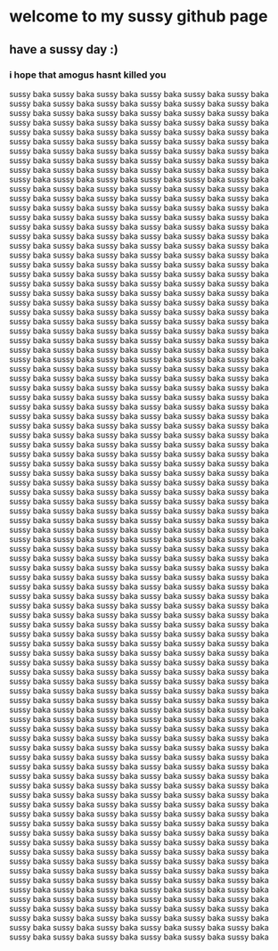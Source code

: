 # welcome to my sussy github page
## have a sussy day :)
### i hope that amogus hasnt killed you
sussy baka sussy baka sussy baka sussy baka sussy baka sussy baka sussy baka sussy baka sussy baka sussy baka sussy baka sussy baka sussy baka sussy baka sussy baka sussy baka sussy baka sussy baka sussy baka sussy baka sussy baka sussy baka sussy baka sussy baka sussy baka sussy baka sussy baka sussy baka sussy baka sussy baka sussy baka sussy baka sussy baka sussy baka sussy baka sussy baka sussy baka sussy baka sussy baka sussy baka sussy baka sussy baka sussy baka sussy baka sussy baka sussy baka sussy baka sussy baka sussy baka sussy baka sussy baka sussy baka sussy baka sussy baka sussy baka sussy baka sussy baka sussy baka sussy baka sussy baka sussy baka sussy baka sussy baka sussy baka sussy baka sussy baka sussy baka sussy baka sussy baka sussy baka sussy baka sussy baka sussy baka sussy baka sussy baka sussy baka sussy baka sussy baka sussy baka sussy baka sussy baka sussy baka sussy baka sussy baka sussy baka sussy baka sussy baka sussy baka sussy baka sussy baka sussy baka sussy baka sussy baka sussy baka sussy baka sussy baka sussy baka sussy baka sussy baka sussy baka sussy baka sussy baka sussy baka sussy baka sussy baka sussy baka sussy baka sussy baka sussy baka sussy baka sussy baka sussy baka sussy baka sussy baka sussy baka sussy baka sussy baka sussy baka sussy baka sussy baka sussy baka sussy baka sussy baka sussy baka sussy baka sussy baka sussy baka sussy baka sussy baka sussy baka sussy baka sussy baka sussy baka sussy baka sussy baka sussy baka sussy baka sussy baka sussy baka sussy baka sussy baka sussy baka sussy baka sussy baka sussy baka sussy baka sussy baka sussy baka sussy baka sussy baka sussy baka sussy baka sussy baka sussy baka sussy baka sussy baka sussy baka sussy baka sussy baka sussy baka sussy baka sussy baka sussy baka sussy baka sussy baka sussy baka sussy baka sussy baka sussy baka sussy baka sussy baka sussy baka sussy baka sussy baka sussy baka sussy baka sussy baka sussy baka sussy baka sussy baka sussy baka sussy baka sussy baka sussy baka sussy baka sussy baka sussy baka sussy baka sussy baka sussy baka sussy baka sussy baka sussy baka sussy baka sussy baka sussy baka sussy baka sussy baka sussy baka sussy baka sussy baka sussy baka sussy baka sussy baka sussy baka sussy baka sussy baka sussy baka sussy baka sussy baka sussy baka sussy baka sussy baka sussy baka sussy baka sussy baka sussy baka sussy baka sussy baka sussy baka sussy baka sussy baka sussy baka sussy baka sussy baka sussy baka sussy baka sussy baka sussy baka sussy baka sussy baka sussy baka sussy baka sussy baka sussy baka sussy baka sussy baka sussy baka sussy baka sussy baka sussy baka sussy baka sussy baka sussy baka sussy baka sussy baka sussy baka sussy baka sussy baka sussy baka sussy baka sussy baka sussy baka sussy baka sussy baka sussy baka sussy baka sussy baka sussy baka sussy baka sussy baka sussy baka sussy baka sussy baka sussy baka sussy baka sussy baka sussy baka sussy baka sussy baka sussy baka sussy baka sussy baka sussy baka sussy baka sussy baka sussy baka sussy baka sussy baka sussy baka sussy baka sussy baka sussy baka sussy baka sussy baka sussy baka sussy baka sussy baka sussy baka sussy baka sussy baka sussy baka sussy baka sussy baka sussy baka sussy baka sussy baka sussy baka sussy baka sussy baka sussy baka sussy baka sussy baka sussy baka sussy baka sussy baka sussy baka sussy baka sussy baka sussy baka sussy baka sussy baka sussy baka sussy baka sussy baka sussy baka sussy baka sussy baka sussy baka sussy baka sussy baka sussy baka sussy baka sussy baka sussy baka sussy baka sussy baka sussy baka sussy baka sussy baka sussy baka sussy baka sussy baka sussy baka sussy baka sussy baka sussy baka sussy baka sussy baka sussy baka sussy baka sussy baka sussy baka sussy baka sussy baka sussy baka sussy baka sussy baka sussy baka sussy baka sussy baka sussy baka sussy baka sussy baka sussy baka sussy baka sussy baka sussy baka sussy baka sussy baka sussy baka sussy baka sussy baka sussy baka sussy baka sussy baka sussy baka sussy baka sussy baka sussy baka sussy baka sussy baka sussy baka sussy baka sussy baka sussy baka sussy baka sussy baka sussy baka sussy baka sussy baka sussy baka sussy baka sussy baka sussy baka sussy baka sussy baka sussy baka sussy baka sussy baka sussy baka sussy baka sussy baka sussy baka sussy baka sussy baka sussy baka sussy baka sussy baka sussy baka sussy baka sussy baka sussy baka sussy baka sussy baka sussy baka sussy baka sussy baka sussy baka sussy baka sussy baka sussy baka sussy baka sussy baka sussy baka sussy baka sussy baka sussy baka sussy baka sussy baka sussy baka sussy baka sussy baka sussy baka sussy baka sussy baka sussy baka sussy baka sussy baka sussy baka sussy baka sussy baka sussy baka sussy baka sussy baka sussy baka sussy baka sussy baka sussy baka sussy baka sussy baka sussy baka sussy baka sussy baka sussy baka sussy baka sussy baka sussy baka sussy baka sussy baka sussy baka sussy baka sussy baka sussy baka sussy baka sussy baka sussy baka sussy baka sussy baka sussy baka sussy baka sussy baka sussy baka sussy baka sussy baka sussy baka sussy baka sussy baka sussy baka sussy baka sussy baka sussy baka sussy baka sussy baka sussy baka sussy baka sussy baka sussy baka sussy baka sussy baka sussy baka sussy baka sussy baka sussy baka sussy baka sussy baka sussy baka sussy baka sussy baka sussy baka sussy baka sussy baka sussy baka sussy baka sussy baka sussy baka sussy baka sussy baka sussy baka sussy baka sussy baka sussy baka sussy baka sussy baka sussy baka sussy baka sussy baka sussy baka sussy baka sussy baka sussy baka sussy baka sussy baka sussy baka sussy baka sussy baka sussy baka sussy baka sussy baka sussy baka sussy baka sussy baka sussy baka sussy baka sussy baka sussy baka sussy baka sussy baka sussy baka sussy baka sussy baka sussy baka sussy baka sussy baka sussy baka sussy baka sussy baka sussy baka sussy baka sussy baka 